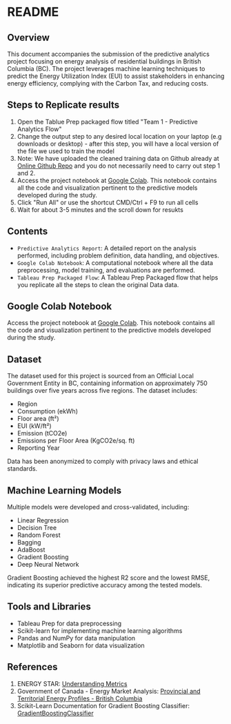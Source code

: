 # README

## Overview

This document accompanies the submission of the predictive analytics project focusing on energy analysis of residential buildings in British Columbia (BC). The project leverages machine learning techniques to predict the Energy Utilization Index (EUI) to assist stakeholders in enhancing energy efficiency, complying with the Carbon Tax, and reducing costs.

## Steps to Replicate results

1. Open the Tablue Prep packaged flow titled "Team 1 - Predictive Analytics Flow"
2. Change the output step to any desired local location on your laptop (e.g downloads or desktop) - after this step, you will have a local version of the file we used to train the model
3. Note: We have uploaded the cleaned training data on Github already at [Online Github Repo](https://raw.githubusercontent.com/FisayoAdeyemi/appp505group1/main/EUI.csv) and you do not necessarily need to carry out step 1 and 2.
4. Access the project notebook at [Google Colab](https://colab.research.google.com/drive/1WWSN2qqrSPPaymx6dwAWJchS4nZk2SQY?usp=sharing). This notebook contains all the code and visualization pertinent to the predictive models developed during the study.
5. Click "Run All" or use the shortcut CMD/Ctrl + F9 to run all cells
6. Wait for about 3-5 minutes and the scroll down for resukts
  

## Contents

- `Predictive Analytics Report`: A detailed report on the analysis performed, including problem definition, data handling, and objectives.
- `Google Colab Notebook`: A computational notebook where all the data preprocessing, model training, and evaluations are performed.
- `Tableau Prep Packaged Flow`: A Tableau Prep Packaged flow that helps you replicate all the steps to clean the original Data data.


## Google Colab Notebook

Access the project notebook at [Google Colab](https://colab.research.google.com/drive/1WWSN2qqrSPPaymx6dwAWJchS4nZk2SQY?usp=sharing). This notebook contains all the code and visualization pertinent to the predictive models developed during the study.

## Dataset

The dataset used for this project is sourced from an Official Local Government Entity in BC, containing information on approximately 750 buildings over five years across five regions. The dataset includes:

- Region
- Consumption (ekWh)
- Floor area (ft²)
- EUI (kW/ft²)
- Emission (tCO2e)
- Emissions per Floor Area (KgCO2e/sq. ft)
- Reporting Year

Data has been anonymized to comply with privacy laws and ethical standards.



## Machine Learning Models

Multiple models were developed and cross-validated, including:

- Linear Regression
- Decision Tree
- Random Forest
- Bagging
- AdaBoost
- Gradient Boosting
- Deep Neural Network

Gradient Boosting achieved the highest R2 score and the lowest RMSE, indicating its superior predictive accuracy among the tested models.

## Tools and Libraries

- Tableau Prep for data preprocessing
- Scikit-learn for implementing machine learning algorithms
- Pandas and NumPy for data manipulation
- Matplotlib and Seaborn for data visualization

## References

1. ENERGY STAR: [Understanding Metrics](https://www.energystar.gov/buildings/benchmark/understand-metrics/what-eui)
2. Government of Canada - Energy Market Analysis: [Provincial and Territorial Energy Profiles - British Columbia](https://www.cer-rec.gc.ca/en/data-analysis/energy-markets/provincial-territorial-energy-profiles/provincial-territorial-energy-profiles-british-columbia.html)
3. Scikit-Learn Documentation for Gradient Boosting Classifier: [GradientBoostingClassifier](https://scikit-learn.org/stable/modules/generated/sklearn.ensemble.GradientBoostingClassifier.html)
